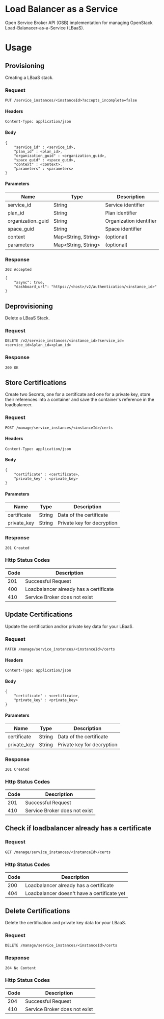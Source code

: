 # Load Balancer as a Service
Open Service Broker API (OSB) implementation for managing OpenStack Load-Balanacer-as-a-Service (LBaaS).

# Usage

## Provisioning

Creating a LBaaS stack.

### Request

````
PUT /service_instances/<instanceId>?accepts_incomplete=false
````

#### Headers

````
Content-Type: application/json
````

#### Body

````
{
	"service_id" : <service_id>,
	"plan_id" : <plan_id>,
	"organization_guid" : <organization_guid>,
	"space_guid" : <space_guid>,
	"context" : <context>,
	"parameters" : <parameters>
}
````

#### Parameters

| Name | Type | Description |
|-------------------|---------------------|-------------------------|
| service_id | String | Service identifier |
| plan_id | String | Plan identifier |
| organization_guid | String | Organization identifier |
| space_guid | String | Space identifier |
| context | Map<String, String> | (optional) |
| parameters | Map<String, String> | (optional) |

### Response

````
202 Accepted

{
    "async": true,
    "dashboard_url": "https://<host>/v2/authentication/<instance_id>"
}
````


## Deprovisioning

Delete a LBaaS Stack.

### Request

````
DELETE /v2/service_instances/<instance_id>?service_id=<service_id>&plan_id=<plan_id>
````

### Response

````
200 OK
````

## Store Certifications

Create two Secrets, one for a certificate and one for a private key, store their references into a container and save the container's reference in the loadbalancer.

### Request

````
POST /manage/service_instances/<instanceId>/certs
````

#### Headers

````
Content-Type: application/json
````

#### Body

````
{
    "certificate" : <certificate>,
    "private_key" : <private_key>
}
````

#### Parameters

| Name | Type | Description |
|-------------|--------|----------------------------|
| certificate | String | Data of the certificate |
| private_key | String | Private key for decryption |

### Response

````
201 Created
````

### Http Status Codes

| Code | Description |
|-------------|--------|
| 201 | Successful Request |
| 400 | Loadbalancer already has a certificate |
| 410 | Service Broker does not exist |


## Update Certifications

Update the certification and/or private key data for your LBaaS.

### Request

````
PATCH /manage/service_instances/<instanceId>/certs
````

#### Headers

````
Content-Type: application/json
````

#### Body

````
{
    "certificate" : <certificate>,
    "private_key" : <private_key>
}
````

#### Parameters

| Name | Type | Description |
|-------------|--------|----------------------------|
| certificate | String | Data of the certificate |
| private_key | String | Private key for decryption |

### Response

````
201 Created
````

### Http Status Codes

| Code | Description |
|-------------|--------|
| 201 | Successful Request |
| 410 | Service Broker does not exist |

## Check if loadbalancer already has a certificate

### Request

````
GET /manage/service_instances/<instanceId>/certs
````

### Http Status Codes

| Code | Description |
|-------------|--------|
| 200 | Loadbalancer already has a certificate |
| 404 | Loadbalancer doesn't have a certificate yet |

## Delete Certifications

Delete the certification and private key data for your LBaaS.

### Request

````
DELETE /manage/service_instances/<instanceId>/certs
````

### Response

````
204 No Content
````

### Http Status Codes

| Code | Description |
|-------------|--------|
| 204 | Successful Request |
| 410 | Service Broker does not exist |



 
